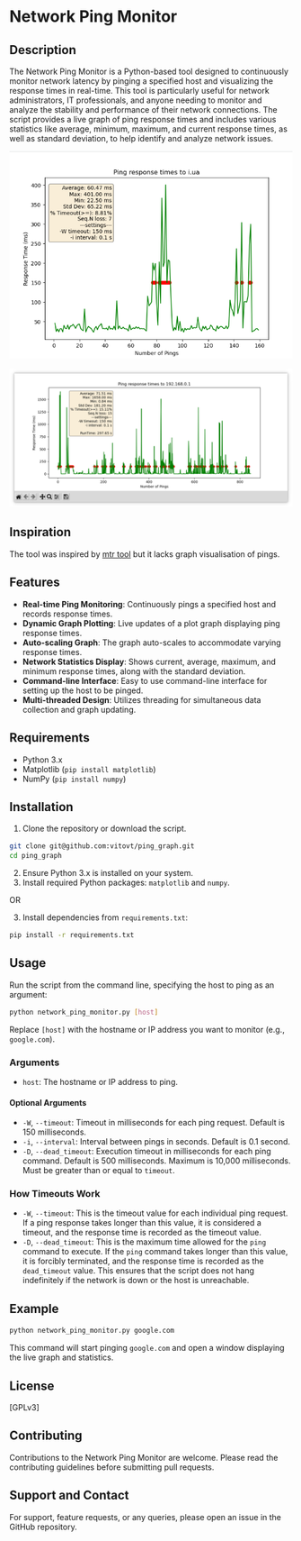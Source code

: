# Network Ping Monitor

## Description

The Network Ping Monitor is a Python-based tool designed to continuously monitor network latency by pinging a specified host and visualizing the response times in real-time. This tool is particularly useful for network administrators, IT professionals, and anyone needing to monitor and analyze the stability and performance of their network connections. The script provides a live graph of ping response times and includes various statistics like average, minimum, maximum, and current response times, as well as standard deviation, to help identify and analyze network issues.

![Ping Monitor main window](screenshots/main_window.png?raw=true)

![Ping Monitor main window](screenshots/screenshot2.png?raw=true)

## Inspiration
The tool was inspired by [mtr tool](https://github.com/traviscross/mtr) but it lacks graph visualisation of pings.

## Features

- **Real-time Ping Monitoring**: Continuously pings a specified host and records response times.
- **Dynamic Graph Plotting**: Live updates of a plot graph displaying ping response times.
- **Auto-scaling Graph**: The graph auto-scales to accommodate varying response times.
- **Network Statistics Display**: Shows current, average, maximum, and minimum response times, along with the standard deviation.
- **Command-line Interface**: Easy to use command-line interface for setting up the host to be pinged.
- **Multi-threaded Design**: Utilizes threading for simultaneous data collection and graph updating.

## Requirements

- Python 3.x
- Matplotlib (`pip install matplotlib`)
- NumPy (`pip install numpy`)

## Installation

1. Clone the repository or download the script.
```sh
git clone git@github.com:vitovt/ping_graph.git
cd ping_graph
```
2. Ensure Python 3.x is installed on your system.
3. Install required Python packages: `matplotlib` and `numpy`.

OR

3. Install dependencies from `requirements.txt`:
```sh
pip install -r requirements.txt
```

## Usage

Run the script from the command line, specifying the host to ping as an argument:

```sh
python network_ping_monitor.py [host]
```

Replace `[host]` with the hostname or IP address you want to monitor (e.g., `google.com`).

### Arguments

- `host`: The hostname or IP address to ping.

#### Optional Arguments

- `-W`, `--timeout`: Timeout in milliseconds for each ping request. Default is 150 milliseconds.
- `-i`, `--interval`: Interval between pings in seconds. Default is 0.1 second.
- `-D`, `--dead_timeout`: Execution timeout in milliseconds for each ping command. Default is 500 milliseconds. Maximum is 10,000 milliseconds. Must be greater than or equal to `timeout`.

### How Timeouts Work

- `-W`, `--timeout`: This is the timeout value for each individual ping request. If a ping response takes longer than this value, it is considered a timeout, and the response time is recorded as the timeout value.
- `-D`, `--dead_timeout`: This is the maximum time allowed for the `ping` command to execute. If the `ping` command takes longer than this value, it is forcibly terminated, and the response time is recorded as the `dead_timeout` value. This ensures that the script does not hang indefinitely if the network is down or the host is unreachable.

## Example

```sh
python network_ping_monitor.py google.com
```

This command will start pinging `google.com` and open a window displaying the live graph and statistics.

## License

[GPLv3]

## Contributing

Contributions to the Network Ping Monitor are welcome. Please read the contributing guidelines before submitting pull requests.

## Support and Contact

For support, feature requests, or any queries, please open an issue in the GitHub repository.
